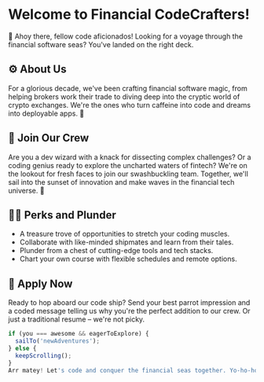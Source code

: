 # Welcome to Financial CodeCrafters!

👋 Ahoy there, fellow code aficionados! Looking for a voyage through the financial software seas? You've landed on the right deck.

## ⚙️ About Us

For a glorious decade, we've been crafting financial software magic, from helping brokers work their trade to diving deep into the cryptic world of crypto exchanges. We're the ones who turn caffeine into code and dreams into deployable apps. 🚀

## 🌟 Join Our Crew

Are you a dev wizard with a knack for dissecting complex challenges? Or a coding genius ready to explore the uncharted waters of fintech? We're on the lookout for fresh faces to join our swashbuckling team. Together, we'll sail into the sunset of innovation and make waves in the financial tech universe. 🌊

## 🏴‍☠️ Perks and Plunder

- A treasure trove of opportunities to stretch your coding muscles.
- Collaborate with like-minded shipmates and learn from their tales.
- Plunder from a chest of cutting-edge tools and tech stacks.
- Chart your own course with flexible schedules and remote options.

## 📜 Apply Now

Ready to hop aboard our code ship? Send your best parrot impression and a coded message telling us why you're the perfect addition to our crew. Or just a traditional resume – we're not picky.

```javascript
if (you === awesome && eagerToExplore) {
  sailTo('newAdventures');
} else {
  keepScrolling();
}
Arr matey! Let's code and conquer the financial seas together. Yo-ho-ho and a pull request or two! ☠️⚓️

